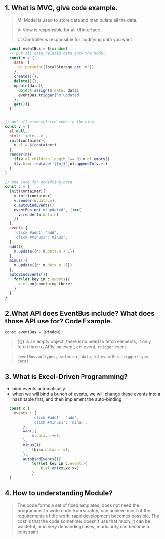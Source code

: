 ## 1. What is MVC, give code example.
> M: Model is used to store data and manipulate all the data.
>
> V: View is responsible for all UI interface.
>
> C: Controller is responsible for modifying data you want

```javascript
  const eventBus = $(window)
  // put all data related data into the Model
  const m = {
    data: {
      n: parseInt(localStorage.get('n'))
    },
    create(){},
    delete(){},
    update(data){
      Object.assign(m.data, data)
      eventBus.trigger('m:updated')
    },
    get(){}
  }


// put all view related code in the view
const v = {
  el:null,
  html: `<div...>`,
  init(container){
    v.el = $(container)
  },
  render(n){
    if(v.el.children.length !== 0) v.el.empty()
    $(v.html.replace('{{n}}',n).appendTo(v.el)
  }
}

// the code for modifying data
const c = {
  init(container){
    v.init(container)
    v.render(m.data.n)
    c.autoBindEvents()
    eventBus.on('m:updated', ()=>{
      v.render(m.data.n)
    })
  },
  events:{
    'click #add1':'add',
    'click #minus1':'minus',
  }
  add(){
    m.update({n: m.data.n + 1})
  },
  minus(){
    m.update({n: m.data.n -1})
  },
  autoBindEvents(){
    for(let key in c.events){
      c.el.on(something there)
    }
  }
}


```
## 2.What API does EventBus include? What does those API use for? Code Example.
```const eventBus = (window); ```
> ({}) is an empty object, there is no need to fetch elements, it only fetch three o APIs, ```on``` event, ```off``` event, ```trigger``` event

>```eventBus.on(types, selector, data,fn)```
> ```eventBus.trigger(type, data)```

## 3. What is Excel-Driven Programming?
- bind events automatically
- when we will bind a bunch of events, we will change these events into a hash table first, and then implement the auto-binding
```javascript
  const c {
    events : {
            'click #add1': 'add',
            'click #minus1': 'minus',
        },
        add(){
            m.data.n +=1;
        },
        minus(){
            thism.data.n -=1;
        },
        autoBindEvents(){
            for(let key in c.events){
                c.el.on(xx,xx,xx)
            }
  }
```

## 4. How to understanding Module?
>The code forms a set of fixed templates, does not need the programmer to write code from scratch, can achieve most of the requirements of the work, rapid development becomes possible,
The cost is that the code sometimes doesn't use that much, it can be wasteful, or in very demanding cases, modularity can become a constraint

